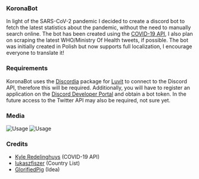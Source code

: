 ### KoronaBot
In light of the SARS-CoV-2 pandemic I decided to create a discord bot to fetch the latest statistics about the pandemic, without the need to manually search online. The bot has been created using the [COVID-19 API](https://covid19api.com/), I also plan on scraping the latest WHO/Ministry Of Health tweets, if possible. The bot was initially created in Polish but now supports full localization, I encourage everyone to translate it! 

### Requirements
KoronaBot uses the [Discordia](https://github.com/SinisterRectus/Discordia) package for [Luvit](https://luvit.io) to connect to the Discord API, therefore this will be required. Additionally, you will have to register an application on the [Discord Developer Portal](https://discordapp.com/developers/applications/) and obtain a bot token. In the future access to the Twitter API may also be required, not sure yet. 

### Media
![Usage](https://u.saturdaysheroes.xyz/img/VZUPE1oQnN.png)
![Usage](https://u.saturdaysheroes.xyz/img/Al4nfM2Vg9.png)

### Credits
- [Kyle Redelinghuys](https://covid19api.com/) (COVID-19 API) 
- [lukaszfiszer](https://gist.github.com/lukaszfiszer/7185871) (Country List) 
- [GlorifiedPig](https://steamcommunity.com/profiles/76561198073308340/) (Idea)
